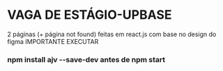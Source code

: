 # VAGA DE ESTÁGIO-UPBASE
2 páginas (+ página not found) feitas em react.js  com base no design do figma 
IMPORTANTE
EXECUTAR 
### npm install ajv --save-dev antes de npm start
